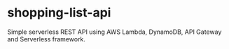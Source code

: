 # shopping-list-api
Simple serverless REST API using AWS Lambda, DynamoDB, API Gateway and Serverless framework.
